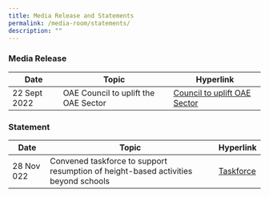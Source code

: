 ```yaml
---
title: Media Release and Statements
permalink: /media-room/statements/
description: ""
---
```

### Media Release

| Date | Topic | Hyperlink |
| -------- | -------- | -------- |
| 22 Sept 2022     | OAE Council to uplift the OAE Sector     | [Council to uplift OAE Sector](/files/m%20-%20oae%20council%20to%20uplift%20the%20oae%20sector.pdf)     |

### Statement

| Date | Topic | Hyperlink |
| -------- | -------- | -------- |
| 28 Nov 022     | Convened taskforce to support resumption of height-based activities beyond schools     | [Taskforce](/files/s%20-%20taskforce.pdf)     |

